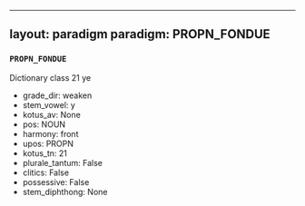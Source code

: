 
---
layout: paradigm
paradigm: PROPN_FONDUE
---
### ` PROPN_FONDUE `

Dictionary class 21 ye
* grade_dir: weaken
* stem_vowel: y
* kotus_av: None
* pos: NOUN
* harmony: front
* upos: PROPN
* kotus_tn: 21
* plurale_tantum: False
* clitics: False
* possessive: False
* stem_diphthong: None
